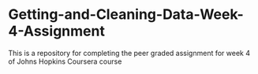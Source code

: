 # Getting-and-Cleaning-Data-Week-4-Assignment
This is a repository for completing the peer graded assignment for week 4 of Johns Hopkins Coursera course
